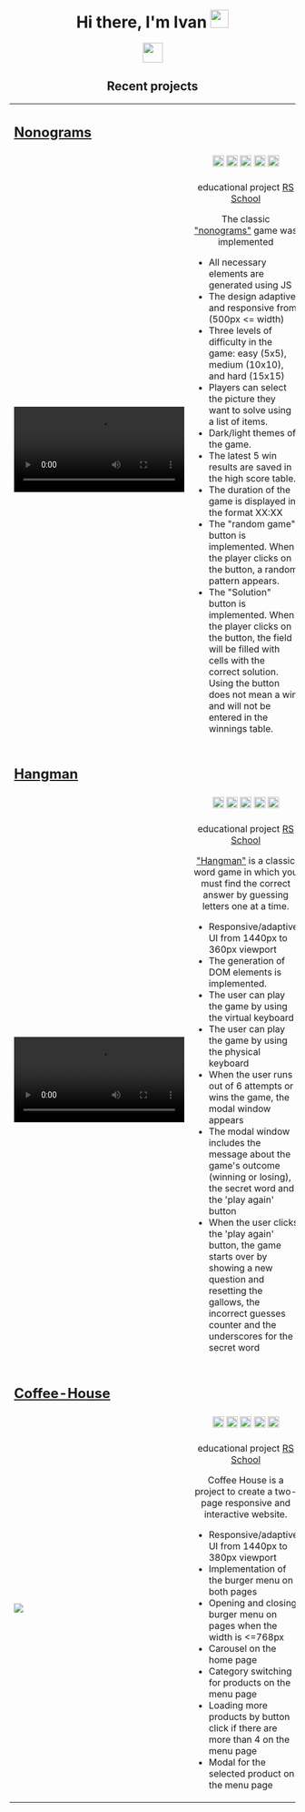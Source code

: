 <h1 align="center">Hi there, I'm Ivan
<img src="https://github.com/blackcater/blackcater/raw/main/images/Hi.gif" height="32"/></h1>

<div align="center">
  <a href="https://www.codewars.com/users/AishSI" title="Открыть профиль на Codewars">
    <img src="https://www.codewars.com/users/AishSI/badges/large" height="35px"/>
  </a>
</div>

<h2  align="center">Recent projects</h2>
<table>
  <tbody>
<!-- ! -->
   <tr>
     <tr>
      <td colspan="2">
        <h2 align="left"><a href="https://rolling-scopes-school.github.io/aishsi-JSFE2023Q4/nonograms/" target="_blank">Nonograms</a></h2>        
      </td>
    </tr>
    <tr>
      <td rowspan="3" width="50%">
        <video src="https://github.com/AishSI/AishSI/assets/45088867/940f0d72-8a4e-4c5b-967d-3d7e0109d0a1">          
      </td>
    </tr>
    <tr>
      <td>
        <div align="center">
          <img src="https://img.shields.io/badge/html5-%23E34F26.svg?style=for-the-badge&logo=html5&logoColor=white" height="20px"/>
          <img src="https://img.shields.io/badge/css3-%231572B6.svg?style=for-the-badge&logo=css3&logoColor=white" height="20px"/>
          <img src="https://img.shields.io/badge/SASS-hotpink.svg?style=for-the-badge&logo=SASS&logoColor=white" height="20px"/>
          <img src="https://img.shields.io/badge/javascript-%23323330.svg?style=for-the-badge&logo=javascript&logoColor=%23F7DF1E" height="20px"/>
          <img src="https://img.shields.io/badge/webpack-%238DD6F9.svg?style=for-the-badge&logo=webpack&logoColor=black" height="20px"/>
        </div>
      </td>
    </tr>
    <tr>
      <td>
        <!-- <p align="center"><b>About:</b></p> -->
        <p align="center">educational project <a href="https://rs.school/">RS School</a></p>
          <p align="center">The classic <a href="https://en.wikipedia.org/wiki/Nonogram">"nonograms"</a> game was implemented          
          <ul>
            <li>All necessary elements are generated using JS</li>
            <li>The design adaptive and responsive from (500px <= width)</li>
            <li>Three levels of difficulty in the game: easy (5x5), medium (10x10), and hard (15x15)</li>
            <li>Players can select the picture they want to solve using a list of items.</li>
            <li>Dark/light themes of the game.</li>
            <li>The latest 5 win results are saved in the high score table.</li>
            <li>The duration of the game is displayed in the format XX:XX</li>
            <li>The "random game" button is implemented. When the player clicks on the button, a random pattern appears.</li>
            <li>The "Solution" button is implemented. When the player clicks on the button, the field will be filled with cells with the correct solution. Using the button does not mean a win and will not be entered in the winnings table.</li>
          </ul>
        </p>
      </td>
    </tr>
<!-- ! -->
   <tr>
     <tr>
      <td colspan="2">
        <h2 align="left"><a href="https://rolling-scopes-school.github.io/aishsi-JSFE2023Q4/hangman/">Hangman</a></h2>        
      </td>
    </tr>
    <tr>
      <td rowspan="3" width="30%">
        <video src="https://github.com/AishSI/AishSI/assets/45088867/f36379bb-0c6c-40dc-abda-521a08a5f96f">
      </td>
    </tr>
    <tr>
      <td>
        <div align="center">
          <img src="https://img.shields.io/badge/html5-%23E34F26.svg?style=for-the-badge&logo=html5&logoColor=white" height="20px"/>
          <img src="https://img.shields.io/badge/css3-%231572B6.svg?style=for-the-badge&logo=css3&logoColor=white" height="20px"/>
          <img src="https://img.shields.io/badge/SASS-hotpink.svg?style=for-the-badge&logo=SASS&logoColor=white" height="20px"/>
          <img src="https://img.shields.io/badge/javascript-%23323330.svg?style=for-the-badge&logo=javascript&logoColor=%23F7DF1E" height="20px"/>
          <img src="https://img.shields.io/badge/webpack-%238DD6F9.svg?style=for-the-badge&logo=webpack&logoColor=black" height="20px"/>
        </div>
      </td>
    </tr>
    <tr>
      <td>
        <!-- <p align="center"><b>About:</b></p> -->
        <p align="center">educational project <a href="https://rs.school/">RS School</a></p>
          <p align="center">
            <a href="https://en.wikipedia.org/wiki/Hangman_(game)">"Hangman"</a> is a classic word game in which you must find the correct answer by guessing letters one at a time.
          <ul>
          <li>Responsive/adaptive UI from 1440px to 360px viewport</li>
          <li>The generation of DOM elements is implemented. </li>
          <li>The user can play the game by using the virtual keyboard</li>
          <li>The user can play the game by using the physical keyboard</li>
          <li>When the user runs out of 6 attempts or wins the game, the modal window appears</li>
          <li>The modal window includes the message about the game's outcome (winning or losing), the secret word and the 'play again' button</li>
          <li>When the user clicks the 'play again' button, the game starts over by showing a new question and resetting the gallows, the incorrect guesses counter and the underscores for the secret word</li>
          </ul>
        </p>
      </td>
    </tr>
<!-- ! -->
  <tr>
   <tr>
     <tr>
      <td colspan="2">
        <h2 align="left"><a href="https://rolling-scopes-school.github.io/aishsi-JSFE2023Q4/coffee-house/">Coffee-House</a></h2>  
      </td>
    </tr>
    <tr>
      <td rowspan="3" width="30%">
<!--         <video src="https://github.com/AishSI/AishSI/assets/45088867/9a80da42-2522-4445-9e3a-7553dca76760">   -->
        <img src="https://github.com/AishSI/AishSI/assets/45088867/d886a766-3a4f-47a7-99b4-29e718e039fb"/>
      </td>
    </tr>
    <tr>
      <td>
        <div align="center">
          <img src="https://img.shields.io/badge/html5-%23E34F26.svg?style=for-the-badge&logo=html5&logoColor=white" height="20px"/>
          <img src="https://img.shields.io/badge/css3-%231572B6.svg?style=for-the-badge&logo=css3&logoColor=white" height="20px"/>
          <img src="https://img.shields.io/badge/SASS-hotpink.svg?style=for-the-badge&logo=SASS&logoColor=white" height="20px"/>
          <img src="https://img.shields.io/badge/javascript-%23323330.svg?style=for-the-badge&logo=javascript&logoColor=%23F7DF1E" height="20px"/>
          <img src="https://img.shields.io/badge/webpack-%238DD6F9.svg?style=for-the-badge&logo=webpack&logoColor=black" height="20px"/>
        </div>
      </td>
    </tr>
    <tr>
      <td>
        <!-- <p align="center"><b>About:</b></p> -->
        <p align="center">educational project <a href="https://rs.school/">RS School</a></p>
          <p align="center">
          Coffee House is a project to create a two-page responsive and interactive website.
          <ul>
          <li>Responsive/adaptive UI from 1440px to 380px viewport</li>
          <li>Implementation of the burger menu on both pages</li>
          <li>Opening and closing burger menu on pages when the width is <=768px</li>
          <li>Carousel on the home page</li>
          <li>Category switching for products on the menu page</li>
          <li>Loading more products by button click if there are more than 4 on the menu page</li>
          <li>Modal for the selected product on the menu page</li>
          </ul>
        </p>
      </td>
    </tr>
<!-- ! -->
  </tr>

  </tbody>
  </table>
